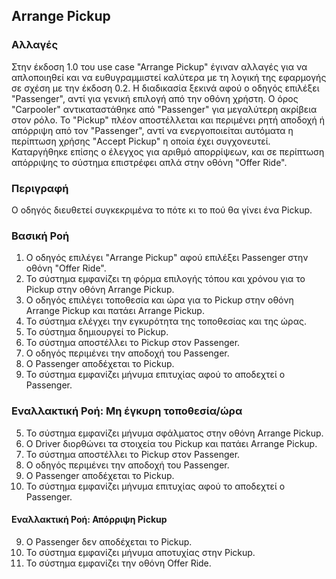 ## Arrange Pickup

### Αλλαγές
Στην έκδοση 1.0 του use case "Arrange Pickup" έγιναν αλλαγές για να απλοποιηθεί και να ευθυγραμμιστεί καλύτερα με τη λογική της εφαρμογής σε σχέση με την έκδοση 0.2. Η διαδικασία ξεκινά αφού ο οδηγός επιλέξει "Passenger", αντί για γενική επιλογή από την οθόνη χρήστη. Ο όρος "Carpooler" αντικαταστάθηκε από "Passenger" για μεγαλύτερη ακρίβεια στον ρόλο. Το "Pickup" πλέον αποστέλλεται και περιμένει ρητή αποδοχή ή απόρριψη από τον "Passenger", αντί να ενεργοποιείται αυτόματα η περίπτωση χρήσης "Accept Pickup" η οποία έχει συγχονευτεί. Καταργήθηκε επίσης ο έλεγχος για αριθμό απορρίψεων, και σε περίπτωση απόρριψης το σύστημα επιστρέφει απλά στην οθόνη "Offer Ride".
### Περιγραφή

Ο οδηγός διευθετεί συγκεκριμένα το πότε κι το πού θα γίνει ένα Pickup.

### Βασική Ροή

1. Ο οδηγός επιλέγει "Arrange Pickup" αφού επιλέξει Passenger στην οθόνη "Offer Ride".
2. Το σύστημα εμφανίζει τη φόρμα επιλογής τόπου και χρόνου για το Pickup στην οθόνη Arrange Pickup.
3. Ο οδηγός επιλέγει τοποθεσία και ώρα για το Pickup στην οθόνη Arrange Pickup και πατάει Arrange Pickup.
4. Το σύστημα ελέγχει την εγκυρότητα της τοποθεσίας και της ώρας.
5. Το σύστημα δημιουργεί το Pickup.
6. Το σύστημα αποστέλλει το Pickup στον Passenger.
7. Ο οδηγός περιμένει την αποδοχή του Passenger.
8. Ο Passenger αποδέχεται το Pickup.
9. Το σύστημα εμφανίζει μήνυμα επιτυχίας αφού το αποδεχτεί ο Passenger.

### Εναλλακτική Ροή: Μη έγκυρη τοποθεσία/ώρα

5. Το σύστημα εμφανίζει μήνυμα σφάλματος στην οθόνη Arrange Pickup.
6. Ο Driver διορθώνει τα στοιχεία του Pickup και πατάει Arrange Pickup.
7. Το σύστημα αποστέλλει το Pickup στον Passenger.
8. Ο οδηγός περιμένει την αποδοχή του Passenger.
9. Ο Passenger αποδέχεται το Pickup.
10. Το σύστημα εμφανίζει μήνυμα επιτυχίας αφού το αποδεχτεί ο Passenger.

#### Εναλλακτική Ροή: Απόρριψη Pickup

9. Ο Passenger δεν αποδέχεται το Pickup.
10. Το σύστημα εμφανίζει μήνυμα αποτυχίας στην Pickup.
11. Το σύστημα εμφανίζει την οθόνη Offer Ride.
